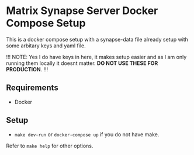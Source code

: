 # Matrix Synapse Server Docker Compose Setup
This is a docker compose setup with a synapse-data file already setup with some arbitary keys and yaml file.

!!! NOTE: Yes I do have keys in here, it makes setup easier and as I am only running them locally it doesnt matter. **DO NOT USE THESE FOR PRODUCTION**. !!!

## Requirements
- Docker

## Setup
- `make dev-run` or `docker-compose up` if you do not have make.

Refer to `make help` for other options.
